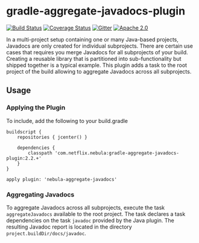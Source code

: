 gradle-aggregate-javadocs-plugin
================================
[![Build Status](https://travis-ci.org/nebula-plugins/projects/gradle-aggregate-javadocs-plugin.svg?branch=master)](https://travis-ci.org/nebula-plugins/projects/gradle-aggregate-javadocs-plugin)
[![Coverage Status](https://coveralls.io/repos/nebula-plugins/projects/gradle-aggregate-javadocs-plugin/badge.svg?branch=masterservice=github)](https://coveralls.io/github/nebula-plugins/projects/gradle-aggregate-javadocs-plugin?branch=master)
[![Gitter](https://badges.gitter.im/Join%20Chat.svg)](https://gitter.im/nebula-plugins/projects/gradle-aggregate-javadocs-plugin?utm_source=badgeutm_medium=badgeutm_campaign=pr-badge)
[![Apache 2.0](https://img.shields.io/github/license/nebula-plugins/projects/gradle-aggregate-javadocs-plugin.svg)](http://www.apache.org/licenses/LICENSE-2.0)


In a multi-project setup containing one or many Java-based projects, Javadocs are only created for individual subprojects.
There are certain use cases that requires you merge Javadocs for all subprojects of your build. Creating a reusable library
that is partitioned into sub-functionality but shipped together is a typical example. This plugin adds a task to the root
 project of the build allowing to aggregate Javadocs across all subprojects.

## Usage

### Applying the Plugin

To include, add the following to your build.gradle

    buildscript {
        repositories { jcenter() }

        dependencies {
            classpath 'com.netflix.nebula:gradle-aggregate-javadocs-plugin:2.2.+'
        }
    }

    apply plugin: 'nebula-aggregate-javadocs'

### Aggregating Javadocs

To aggregate Javadocs across all subprojects, execute the task `aggregateJavadocs` available to the root project. The task
declares a task dependencies on the task `javadoc` provided by the Java plugin. The resulting Javadoc report is located
in the directory `project.buildDir/docs/javadoc`.